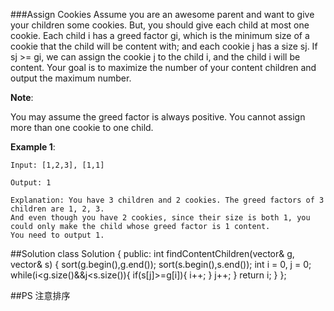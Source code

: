 ###Assign Cookies
Assume you are an awesome parent and want to give your children some cookies. But, you should give each child at most one cookie. Each child i has a greed factor gi, which is the minimum size of a cookie that the child will be content with; and each cookie j has a size sj. If sj >= gi, we can assign the cookie j to the child i, and the child i will be content. Your goal is to maximize the number of your content children and output the maximum number.

**Note**:

You may assume the greed factor is always positive. 
You cannot assign more than one cookie to one child.

**Example 1**:

    Input: [1,2,3], [1,1]
    
    Output: 1
    
    Explanation: You have 3 children and 2 cookies. The greed factors of 3 children are 1, 2, 3. 
    And even though you have 2 cookies, since their size is both 1, you could only make the child whose greed factor is 1 content.
    You need to output 1.
##Solution
    class Solution {
    public:
    int findContentChildren(vector<int>& g, vector<int>& s) {
        sort(g.begin(),g.end());
        sort(s.begin(),s.end());
        int i = 0, j = 0;
        while(i<g.size()&&j<s.size()){
            if(s[j]>=g[i]){
                i++;
            }
            j++;
        }
        return i;
    }
    };

##PS
注意排序